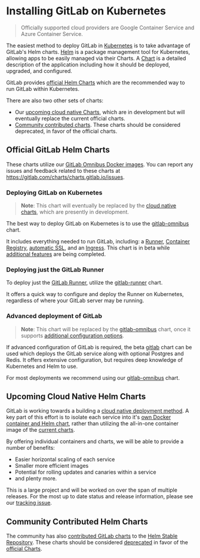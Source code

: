 # Installing GitLab on Kubernetes
> Officially supported cloud providers are Google Container Service and Azure Container Service.

The easiest method to deploy GitLab in [Kubernetes](https://kubernetes.io/) is
to take advantage of GitLab's Helm charts. [Helm] is a package
management tool for Kubernetes, allowing apps to be easily managed via their
Charts. A [Chart] is a detailed description of the application including how it
should be deployed, upgraded, and configured.

GitLab provides [official Helm Charts](#official-gitlab-helm-charts-recommended) which are the recommended way to run GitLab within Kubernetes.

There are also two other sets of charts:
* Our [upcoming cloud native Charts](#upcoming-cloud-native-helm-charts), which are in development but will eventually replace the current official charts.
* [Community contributed charts](#community-contributed-helm-charts). These charts should be considered deprecated, in favor of the official charts.

## Official GitLab Helm Charts

These charts utilize our [GitLab Omnibus Docker images](https://docs.gitlab.com/omnibus/docker/README.html). You can report any issues and feedback related to these charts at
https://gitlab.com/charts/charts.gitlab.io/issues.

### Deploying GitLab on Kubernetes
> **Note**: This chart will eventually be replaced by the [cloud native charts](#upcoming-cloud-native-helm-charts), which are presently in development.

The best way to deploy GitLab on Kubernetes is to use the [gitlab-omnibus](gitlab_omnibus.md) chart.

It includes everything needed to run GitLab, including: a [Runner](https://docs.gitlab.com/runner/), [Container Registry](https://docs.gitlab.com/ee/user/project/container_registry.html#gitlab-container-registry), [automatic SSL](https://github.com/kubernetes/charts/tree/master/stable/kube-lego), and an [Ingress](https://github.com/kubernetes/ingress/tree/master/controllers/nginx). This chart is in beta while [additional features](https://gitlab.com/charts/charts.gitlab.io/issues/68) are being completed.

### Deploying just the GitLab Runner

To deploy just the [GitLab Runner](https://docs.gitlab.com/runner/), utilize the [gitlab-runner](gitlab_runner_chart.md) chart.

It offers a quick way to configure and deploy the Runner on Kubernetes, regardless of where your GitLab server may be running.

### Advanced deployment of GitLab
> **Note**: This chart will be replaced by the [gitlab-omnibus](gitlab_omnibus.md) chart, once it supports [additional configuration options](https://gitlab.com/charts/charts.gitlab.io/issues/68).

If advanced configuration of GitLab is required, the beta [gitlab](gitlab_chart.md) chart can be used which deploys the GitLab service along with optional Postgres and Redis. It offers extensive configuration, but requires deep knowledge of Kubernetes and Helm to use.

For most deployments we recommend using our [gitlab-omnibus](gitlab_omnibus.md) chart.

## Upcoming Cloud Native Helm Charts

GitLab is working towards a building a [cloud native deployment method](https://gitlab.com/charts/helm.gitlab.io/blob/master/README.md). A key part of this effort is to isolate each service into it's [own Docker container and Helm chart](https://gitlab.com/gitlab-org/omnibus-gitlab/issues/2420), rather than utilizing the all-in-one container image of the [current charts](#official-gitlab-helm-charts-recommended).

By offering individual containers and charts, we will be able to provide a number of benefits:
* Easier horizontal scaling of each service
* Smaller more efficient images
* Potential for rolling updates and canaries within a service
* and plenty more.

This is a large project and will be worked on over the span of multiple releases. For the most up to date status and release information, please see our [tracking issue](https://gitlab.com/gitlab-org/omnibus-gitlab/issues/2420).

## Community Contributed Helm Charts

The community has also [contributed GitLab charts](https://github.com/kubernetes/charts/tree/master/stable/gitlab-ce) to the [Helm Stable Repository](https://github.com/kubernetes/charts#repository-structure). These charts should be considered [deprecated](https://github.com/kubernetes/charts/issues/1138) in favor of the [official Charts](#official-gitlab-helm-charts-recommended).

[chart]: https://github.com/kubernetes/charts
[helm]: https://github.com/kubernetes/helm/blob/master/README.md

